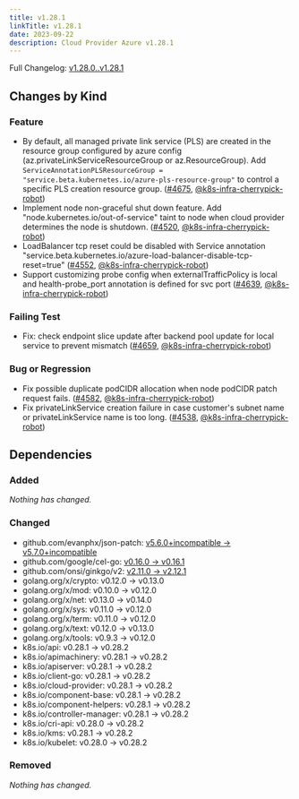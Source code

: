 ```yaml
---
title: v1.28.1
linkTitle: v1.28.1
date: 2023-09-22
description: Cloud Provider Azure v1.28.1
---
```

Full Changelog: [v1.28.0..v1.28.1](https://github.com/kubernetes-sigs/cloud-provider-azure/compare/v1.28.0...v1.28.1)

## Changes by Kind

### Feature

- By default, all managed private link service (PLS) are created in the resource group configured by azure config (az.privateLinkServiceResourceGroup or az.ResourceGroup).
  Add `ServiceAnnotationPLSResourceGroup = "service.beta.kubernetes.io/azure-pls-resource-group"` to control a specific PLS creation resource group. ([#4675](https://github.com/kubernetes-sigs/cloud-provider-azure/pull/4675), [@k8s-infra-cherrypick-robot](https://github.com/k8s-infra-cherrypick-robot))
- Implement node non-graceful shut down feature. Add "node.kubernetes.io/out-of-service" taint to node when cloud provider determines the node is shutdown. ([#4520](https://github.com/kubernetes-sigs/cloud-provider-azure/pull/4520), [@k8s-infra-cherrypick-robot](https://github.com/k8s-infra-cherrypick-robot))
- LoadBalancer tcp reset could be disabled with Service annotation "service.beta.kubernetes.io/azure-load-balancer-disable-tcp-reset=true" ([#4552](https://github.com/kubernetes-sigs/cloud-provider-azure/pull/4552), [@k8s-infra-cherrypick-robot](https://github.com/k8s-infra-cherrypick-robot))
- Support customizing probe config when externalTrafficPolicy is local and health-probe_port annotation is defined for svc port ([#4639](https://github.com/kubernetes-sigs/cloud-provider-azure/pull/4639), [@k8s-infra-cherrypick-robot](https://github.com/k8s-infra-cherrypick-robot))

### Failing Test

- Fix: check endpoint slice update after backend pool update for local service to prevent mismatch ([#4659](https://github.com/kubernetes-sigs/cloud-provider-azure/pull/4659), [@k8s-infra-cherrypick-robot](https://github.com/k8s-infra-cherrypick-robot))

### Bug or Regression

- Fix possible duplicate podCIDR allocation when node podCIDR patch request fails. ([#4582](https://github.com/kubernetes-sigs/cloud-provider-azure/pull/4582), [@k8s-infra-cherrypick-robot](https://github.com/k8s-infra-cherrypick-robot))
- Fix privateLinkService creation failure in case customer's subnet name or privateLinkService name is too long. ([#4538](https://github.com/kubernetes-sigs/cloud-provider-azure/pull/4538), [@k8s-infra-cherrypick-robot](https://github.com/k8s-infra-cherrypick-robot))

## Dependencies

### Added
_Nothing has changed._

### Changed
- github.com/evanphx/json-patch: [v5.6.0+incompatible → v5.7.0+incompatible](https://github.com/evanphx/json-patch/compare/v5.6.0...v5.7.0)
- github.com/google/cel-go: [v0.16.0 → v0.16.1](https://github.com/google/cel-go/compare/v0.16.0...v0.16.1)
- github.com/onsi/ginkgo/v2: [v2.11.0 → v2.12.1](https://github.com/onsi/ginkgo/v2/compare/v2.11.0...v2.12.1)
- golang.org/x/crypto: v0.12.0 → v0.13.0
- golang.org/x/mod: v0.10.0 → v0.12.0
- golang.org/x/net: v0.13.0 → v0.14.0
- golang.org/x/sys: v0.11.0 → v0.12.0
- golang.org/x/term: v0.11.0 → v0.12.0
- golang.org/x/text: v0.12.0 → v0.13.0
- golang.org/x/tools: v0.9.3 → v0.12.0
- k8s.io/api: v0.28.1 → v0.28.2
- k8s.io/apimachinery: v0.28.1 → v0.28.2
- k8s.io/apiserver: v0.28.1 → v0.28.2
- k8s.io/client-go: v0.28.1 → v0.28.2
- k8s.io/cloud-provider: v0.28.1 → v0.28.2
- k8s.io/component-base: v0.28.1 → v0.28.2
- k8s.io/component-helpers: v0.28.1 → v0.28.2
- k8s.io/controller-manager: v0.28.1 → v0.28.2
- k8s.io/cri-api: v0.28.0 → v0.28.2
- k8s.io/kms: v0.28.1 → v0.28.2
- k8s.io/kubelet: v0.28.0 → v0.28.2

### Removed
_Nothing has changed._
